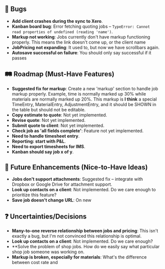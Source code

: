## 🐛 Bugs

- **Add client crashes during the sync to Xero**.
- **Kanban board bug**: Error fetching quoting jobs – `TypeError: Cannot read properties of undefined (reading 'name')`.
- **Markup not working**: Jobs currently don't have markup functioning properly.  This means the link doesn't come up, or the client name
- **JobPricing not expanding**: It used to, but now we have scrollbars again.
- **Autosave successful on failure**: You should only say successful if it passes

## 🛤️ Roadmap (Must-Have Features)

- **Suggested fix for markup**: Create a new 'markup' section to handle job markup properly. Example, time is normally marked up 30% while materials are normally marked up 20%.  This markup is **I think** a special TimeEntry, MaterialEntry, AdjustmentEntry, and it should be SHOWN in the table but should not be editable.
- **Copy estimate to quote**: Not yet implemented.
- **Revise quote**: Not yet implemented.
- **Submit quote to client**: Not yet implemented.
- **Check job as 'all fields complete'**: Feature not yet implemented.
- **Need to handle timesheet entry**.
- **Reporting: start with P&L**.
- **Need to export timesheets for IMS**.
- **Kanban should say job x of y**.

## 🚀 Future Enhancements (Nice-to-Have Ideas)

- **Jobs don't support attachments**: Suggested fix – integrate with Dropbox or Google Drive for attachment support.
- **Look up contacts on a client**: Not implemented. Do we care enough to prioritize this feature?
- **Save job doesn't change URL**: On new 

## ❓ Uncertainties/Decisions

- **Many-to-one reverse relationship between jobs and pricing**: This isn't exactly a bug, but I'm not convinced this relationship is optimal.
- **Look up contacts on a client**: Not implemented. Do we care enough?
- **Solve the problem of shop jobs.  How do we easily say what particular shop job someone was working on.
- **Markup is broken, especially for materials**: What's the difference between cost rate and 
